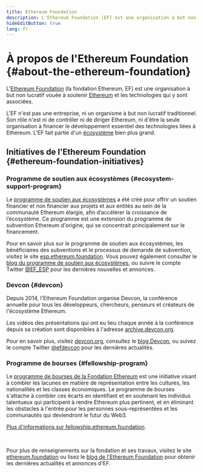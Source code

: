 ```yaml
---
title: Ethereum Foundation
description: L'Ethereum Foundation (EF) est une organisation à but non lucratif destinée à soutenir Ethereum et les technologies qui y sont associées.
hideEditButton: true
lang: fr
---
```


# À propos de l'Ethereum Foundation {#about-the-ethereum-foundation}

<Logo/>

L'[Ethereum Foundation](http://ethereum.foundation/) (la fondation Ethereum, EF) est une organisation à but non lucratif vouée à soutenir [Ethereum](/what-is-ethereum/) et les technologies qui y sont associées.

L'EF n'est pas une entreprise, ni un organisme à but non lucratif traditionnel. Son rôle n'est ni de contrôler ni de diriger Ethereum, ni d'être la seule organisation à financer le développement essentiel des technologies liées à Ethereum. L'EF fait partie d'un [écosystème](/community/) bien plus grand.

## Initiatives de l'Ethereum Foundation {#ethereum-foundation-initiatives}

### Programme de soutien aux écosystèmes {#ecosystem-support-program}

Le [programme de soutien aux écosystèmes](https://esp.ethereum.foundation/) a été créé pour offrir un soutien financier et non financier aux projets et aux entités au sein de la communauté Ethereum élargie, afin d’accélérer la croissance de l’écosystème. Ce programme est une extension du programme de subvention Ethereum d'origine, qui se concentrait principalement sur le financement.

Pour en savoir plus sur le programme de soutien aux écosystèmes, les bénéficiaires des subventions et le processus de demande de subvention, visitez le site [esp.ethereum.foundation](https://esp.ethereum.foundation/). Vous pouvez également consulter le [blog du programme de soutien aux écosystèmes](https://blog.ethereum.org/category/ecosystem-support-program/), ou suivre le compte Twitter [@EF_ESP](https://twitter.com/EF_ESP) pour les dernières nouvelles et annonces.

### Devcon {#devcon}

Depuis 2014, l'Ethereum Foundation organise Devcon, la conférence annuelle pour tous les développeurs, chercheurs, penseurs et créateurs de l'écosystème Ethereum.

Les vidéos des présentations qui ont eu lieu chaque année à la conférence depuis sa création sont disponibles à l'adresse [archive.devcon.org](https://archive.devcon.org/).

Pour en savoir plus, visitez [devcon.org](https://devcon.org/), consultez le [blog Devcon](https://devcon.org/en/blogs/), ou suivez le compte Twitter [@efdevcon](https://twitter.com/EFDevcon) pour les dernières actualités.

### Programme de bourses {#fellowship-program}

Le [programme de bourses de la Fondation Ethereum](https://fellowship.ethereum.foundation/) est une initiative visant à combler les lacunes en matière de représentation entre les cultures, les nationalités et les classes économiques. Le programme de bourses s'attache à combler ces écarts en identifiant et en soutenant les individus talentueux qui participent à rendre Ethereum plus pertinent, et en éliminant les obstacles à l'entrée pour les personnes sous-représentées et les communautés qui deviendront le futur du Web3.

[Plus d'informations sur fellowship.ethereum.foundation](https://fellowship.ethereum.foundation/).

<br/>

Pour plus de renseignements sur la fondation et ses travaux, visitez le site [ethereum.foundation](http://ethereum.foundation/) ou lisez le [blog de l'Ethereum Foundation](https://blog.ethereum.org/) pour obtenir les dernières actualités et annonces d'EF.
